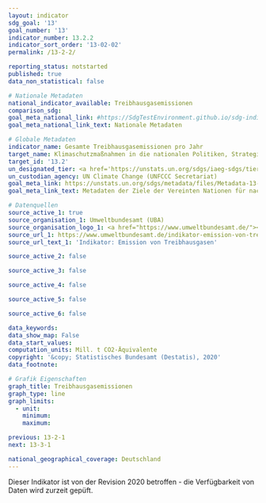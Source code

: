 ```yaml
---
layout: indicator
sdg_goal: '13'
goal_number: '13'
indicator_number: 13.2.2
indicator_sort_order: '13-02-02'
permalink: /13-2-2/

reporting_status: notstarted
published: true
data_non_statistical: false

# Nationale Metadaten
national_indicator_available: Treibhausgasemissionen
comparison_sdg: 
goal_meta_national_link: #https://SdgTestEnvironment.github.io/sdg-indicators/public/MetaDe/13.2.2.pdf
goal_meta_national_link_text: Nationale Metadaten

# Globale Metadaten
indicator_name: Gesamte Treibhausgasemissionen pro Jahr
target_name: Klimaschutzmaßnahmen in die nationalen Politiken, Strategien und Planungen einbeziehen
target_id: '13.2'
un_designated_tier: <a href='https://unstats.un.org/sdgs/iaeg-sdgs/tier-classification/' title='Klicken Sie hier um weitere Informationen zur UN-Tier-Klassifikation zu erhalten.'>Tier II</a>
un_custodian_agency: UN Climate Change (UNFCCC Secretariat)
goal_meta_link: https://unstats.un.org/sdgs/metadata/files/Metadata-13-02-02.pdf
goal_meta_link_text: Metadaten der Ziele der Vereinten Nationen für nachhaltige Entwicklung

# Datenquellen
source_active_1: true
source_organisation_1: Umweltbundesamt (UBA)
source_organisation_logo_1: <a href="https://www.umweltbundesamt.de/"><img src="https://g205sdgs.github.io/sdg-indicators/public/OrgImgDe/uba.png" alt="Logo uba" style="height:60px; width:148px"/></a>
source_url_1: https://www.umweltbundesamt.de/indikator-emission-von-treibhausgasen
source_url_text_1: 'Indikator: Emission von Treibhausgasen'

source_active_2: false

source_active_3: false

source_active_4: false

source_active_5: false

source_active_6: false

data_keywords: 
data_show_map: False
data_start_values: 
computation_units: Mill. t CO2-Äquivalente
copyright: '&copy; Statistisches Bundesamt (Destatis), 2020'
data_footnote: 

# Grafik Eigenschaften
graph_title: Treibhausgasemissionen
graph_type: line
graph_limits: 
  - unit: 
    minimum: 
    maximum: 

previous: 13-2-1
next: 13-3-1

national_geographical_coverage: Deutschland
---
```


<span style="text-align: center"><i class="fa fa-exclamation-triangle" aria-hidden="true"></i> Dieser Indikator ist von der Revision 2020 betroffen - die Verfügbarkeit von Daten wird zurzeit gepüft. <i class="fa fa-exclamation-triangle" aria-hidden="true"></i></span>